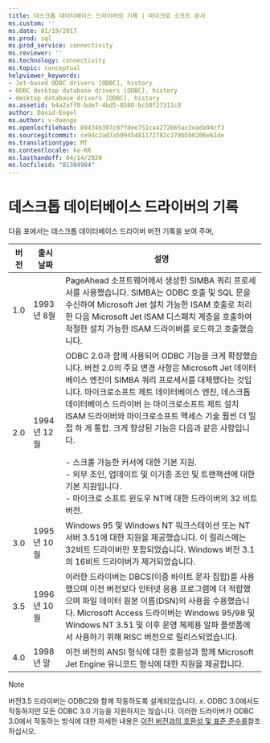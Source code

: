 ```yaml
---
title: 데스크톱 데이터베이스 드라이버의 기록 | 마이크로 소프트 문서
ms.custom: ''
ms.date: 01/19/2017
ms.prod: sql
ms.prod_service: connectivity
ms.reviewer: ''
ms.technology: connectivity
ms.topic: conceptual
helpviewer_keywords:
- Jet-based ODBC drivers [ODBC], history
- ODBC desktop database drivers [ODBC], history
- desktop database drivers [ODBC], history
ms.assetid: b4a2aff8-bde7-4bd5-8580-bc50f27311c8
author: David-Engel
ms.author: v-daenge
ms.openlocfilehash: 89434b397c07fdee751ca4272b65ac2eada94cf3
ms.sourcegitcommit: ce94c2ad7a50945481172782c270b5b0206e61de
ms.translationtype: MT
ms.contentlocale: ko-KR
ms.lasthandoff: 04/14/2020
ms.locfileid: "81304984"
---
```

# <a name="history-of-the-desktop-database-drivers"></a>데스크톱 데이터베이스 드라이버의 기록
다음 표에서는 데스크톱 데이터베이스 드라이버 버전 기록을 보여 주며,  
  
|버전|출시 날짜|설명|  
|-------------|------------------|-----------------|  
|1.0|1993년 8월|PageAhead 소프트웨어에서 생성한 SIMBA 쿼리 프로세서를 사용했습니다. SIMBA는 ODBC 호출 및 SQL 문을 수신하여 Microsoft Jet 설치 가능한 ISAM 호출로 처리한 다음 Microsoft Jet ISAM 디스패치 계층을 호출하여 적절한 설치 가능한 ISAM 드라이버를 로드하고 호출했습니다.|  
|2.0|1994년 12월|ODBC 2.0과 함께 사용되어 ODBC 기능을 크게 확장했습니다. 버전 2.0의 주요 변경 사항은 Microsoft Jet 데이터베이스 엔진이 SIMBA 쿼리 프로세서를 대체했다는 것입니다. 마이크로소프트 제트 데이터베이스 엔진, 데스크톱 데이터베이스 드라이버 는 마이크로소프트 제트 설치 ISAM 드라이버와 마이크로소프트 액세스 기술 훨씬 더 밀접 하 게 통합. 크게 향상된 기능은 다음과 같은 사항입니다.<br /><br /> - 스크롤 가능한 커서에 대한 기본 지원.<br />- 외부 조인, 업데이트 및 이기종 조인 및 트랜잭션에 대한 기본 지원입니다.<br />- 마이크로 소프트 윈도우 NT에 대한 드라이버의 32 비트 버전.|  
|3.0|1995년 10월|Windows 95 및 Windows NT 워크스테이션 또는 NT 서버 3.51에 대한 지원을 제공했습니다. 이 릴리스에는 32비트 드라이버만 포함되었습니다. Windows 버전 3.1의 16비트 드라이버가 제거되었습니다.|  
|3.5|1996년 10월|이러한 드라이버는 DBCS(이중 바이트 문자 집합)를 사용했으며 이전 버전보다 인터넷 응용 프로그램에 더 적합했으며 파일 데이터 원본 이름(DSN)의 사용을 수용했습니다. Microsoft Access 드라이버는 Windows 95/98 및 Windows NT 3.51 및 이후 운영 체제용 알파 플랫폼에서 사용하기 위해 RISC 버전으로 릴리스되었습니다.|  
|4.0|1998년 말|이전 버전의 ANSI 형식에 대한 호환성과 함께 Microsoft Jet Engine 유니코드 형식에 대한 지원을 제공합니다.|  
  
> [!NOTE]  
>  버전3.5 드라이버는 ODBC2와 함께 작동하도록 설계되었습니다. *x*. ODBC 3.0에서도 작동하지만 모든 ODBC 3.0 기능을 지원하지는 않습니다. 이러한 드라이버가 ODBC 3.0에서 작동하는 방식에 대한 자세한 내용은 [이전 버전과의 호환성 및 표준 준수를](../../odbc/reference/develop-app/backward-compatibility-and-standards-compliance.md)참조하십시오.

